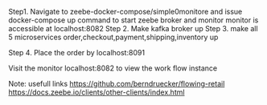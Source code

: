 Step1. Navigate to zeebe-docker-compose/simple0monitore and issue docker-compose up command to start zeebe broker and monitor
    monitor is accessible at localhost:8082
Step 2.  Make kafka broker up 
Step  3.  make all 5 microservices order,checkout,payment,shipping,inventory up

Step 4. Place the order by localhost:8091

Visit the monitor localhost:8082 to view the work flow instance

Note: usefull links
https://github.com/berndruecker/flowing-retail
https://docs.zeebe.io/clients/other-clients/index.html